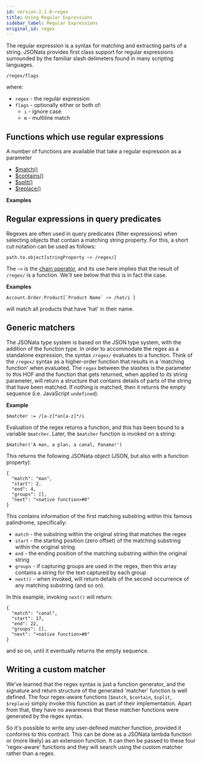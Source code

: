 ```yaml
---
id: version-2.1.0-regex
title: Using Regular Expressions
sidebar_label: Regular Expressions
original_id: regex
---
```


The regular expression is a syntax for matching and extracting parts of a string.  JSONata provides first class support for regular expressions surrounded by the familiar slash delimeters found in many scripting languages.  

`/regex/flags`

where:
- `regex` - the regular expression
- `flags` - optionally either or both of: 
    - `i` - ignore case
    - `m` - multiline match

 ## Functions which use regular expressions

A number of functions are available that take a regular expression as a parameter

- [$match()](string-functions#match)
- [$contains()](string-functions#contains)
- [$split()](string-functions#split)
- [$replace()](string-functions#replace)

__Examples__

 ## Regular expressions in query predicates

Regexes are often used in query predicates (filter expressions) when selecting objects that contain a matching string property.  For this, a short cut notation can be used as follows:

`path.to.object[stringProperty ~> /regex/]`

The `~>` is the [chain operator](other-operators#-chain), and its use here implies that the result of `/regex/` is a function.  We'll see below that this is in fact the case.

__Examples__

``Account.Order.Product[`Product Name` ~> /hat/i ]``

will match all products that have 'hat' in their name.

 ## Generic matchers

The JSONata type system is based on the JSON type system, with the addition of the function type.  In order to accommodate the regex as a standalone expression, the syntax `/regex/` evaluates to a function.  Think of the `/regex/` syntax as a higher-order function that results in a 'matching function' when evaluated.  The `regex` between the slashes is the parameter to this HOF and the function that gets returned, when applied to _its_ string parameter, will return a structure that contains details of parts of the string that have been matched.  If nothing is matched, then it returns the empty sequence (i.e. JavaScript `undefined`).

__Example__

`$matcher := /[a-z]*an[a-z]*/i`

Evaluation of the regex returns a function, and this has been bound to a variable `$matcher`.  Later, the `$matcher` function is invoked on a string:

`$matcher('A man, a plan, a canal, Panama!')`

This returns the following JSONata object (JSON, but also with a function property):

```
{
  "match": "man",
  "start": 2,
  "end": 4,
  "groups": [],
  "next": "<native function>#0"
}
```

This contains information of the first matching substring within this famous palindrome, specifically:
- `match` - the substring within the original string that matches the regex
- `start` - the starting position (zero offset) of the matching substring within the original string
- `end` - the ending position of the matching substring within the original string
- `groups` - if capturing groups are used in the regex, then this array contains a string for the text captured by each group
- `next()` - when invoked, will return details of the second occurrence of any matching substring (and so on).

In this example, invoking `next()` will return:

```
{
  "match": "canal",
  "start": 17,
  "end": 22,
  "groups": [],
  "next": "<native function>#0"
}
```

and so on, until it eventually returns the empty sequence.

 ## Writing a custom matcher

We've learned that the regex syntax is just a function generator, and the signature and return structure of the generated 'matcher' function is well defined.  The four regex-aware functions (`$match`, `$contain`, `$split`, `$replace`) simply invoke this function as part of their implementation.  Apart from that, they have no awareness that these matcher functions were generated by the regex syntax.

So it's possible to write any user-defined matcher function, provided it conforms to this contract.  This can be done as a JSONata lambda function or (more likely) as an extension function.  It can then be passed to these four 'regex-aware' functions and they will search using the custom matcher rather than a regex.
